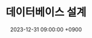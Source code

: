 ---
layout: post
title:  "데이터베이스 설계"
date:   2023-12-31 09:00:00 +0900
categories: 이론&nbsp;-&nbsp;데이터베이스
---